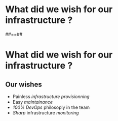 <!-- .slide: class="transition bg-pink" -->

# What did we wish for our infrastructure ?

##==##

# What did we wish for our infrastructure ?
## Our wishes

- Painless *infrastructure provisionning*
- Easy *maintainance*
- *100% DevOps* philosoply in the team
- *Sharp* infrastructure *monitoring*
